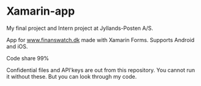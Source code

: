 # Xamarin-app
My final project and Intern project at Jyllands-Posten A/S.

App for www.finanswatch.dk made with Xamarin Forms. Supports Android and iOS.

Code share 99%

Confidential files and API'keys are out from this repository. You cannot run it without these. But you can look through my code.
